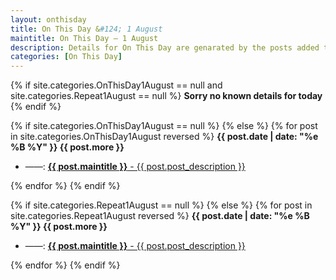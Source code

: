 ```yaml
---
layout: onthisday
title: On This Day &#124; 1 August
maintitle: On This Day — 1 August
description: Details for On This Day are genarated by the posts added to the website so the content is subject to changes/updates over time.
categories: [On This Day]
---
```


{% if site.categories.OnThisDay1August == null and site.categories.Repeat1August == null %}
<strong>Sorry no known details for today</strong>
{% endif %}

{% if site.categories.OnThisDay1August == null %}
{% else %}
{% for post in site.categories.OnThisDay1August reversed %}
<strong>{{ post.date | date: "%e %B %Y" }} {{ post.more }}</strong>
<ul>
<li> ——: <a href="{{ post.url }}"><strong>{{ post.maintitle }}</strong> - {{ post.post_description }}</a></li>
</ul>
{% endfor %}
{% endif %}

{% if site.categories.Repeat1August == null %}
{% else %}
{% for post in site.categories.Repeat1August reversed %}
<strong>{{ post.date | date: "%e %B %Y" }} {{ post.more }}</strong>
<ul>
<li> ——: <a href="{{ post.url }}"><strong>{{ post.maintitle }}</strong> - {{ post.post_description }}</a></li>
</ul>
{% endfor %}
{% endif %}
